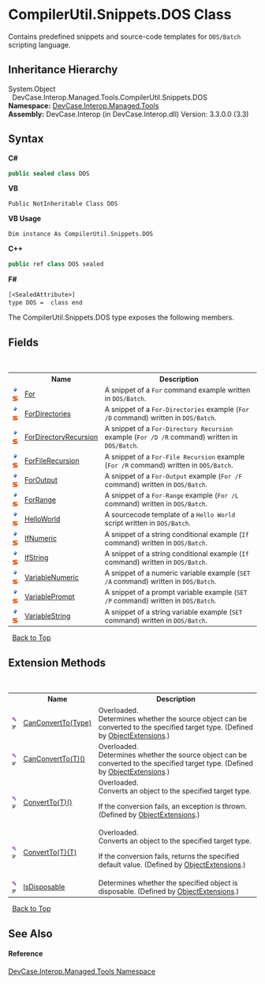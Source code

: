 # CompilerUtil.Snippets.DOS Class
 

Contains predefined snippets and source-code templates for `DOS/Batch` scripting language.


## Inheritance Hierarchy
System.Object<br />&nbsp;&nbsp;DevCase.Interop.Managed.Tools.CompilerUtil.Snippets.DOS<br />
**Namespace:**&nbsp;<a href="N_DevCase_Interop_Managed_Tools">DevCase.Interop.Managed.Tools</a><br />**Assembly:**&nbsp;DevCase.Interop (in DevCase.Interop.dll) Version: 3.3.0.0 (3.3)

## Syntax

**C#**<br />
``` C#
public sealed class DOS
```

**VB**<br />
``` VB
Public NotInheritable Class DOS
```

**VB Usage**<br />
``` VB Usage
Dim instance As CompilerUtil.Snippets.DOS
```

**C++**<br />
``` C++
public ref class DOS sealed
```

**F#**<br />
``` F#
[<SealedAttribute>]
type DOS =  class end
```

The CompilerUtil.Snippets.DOS type exposes the following members.


## Fields
&nbsp;<table><tr><th></th><th>Name</th><th>Description</th></tr><tr><td>![Public field](media/pubfield.gif "Public field")![Static member](media/static.gif "Static member")</td><td><a href="F_DevCase_Interop_Managed_Tools_CompilerUtil_Snippets_DOS_For">For</a></td><td>
A snippet of a `For` command example written in `DOS/Batch`.</td></tr><tr><td>![Public field](media/pubfield.gif "Public field")![Static member](media/static.gif "Static member")</td><td><a href="F_DevCase_Interop_Managed_Tools_CompilerUtil_Snippets_DOS_ForDirectories">ForDirectories</a></td><td>
A snippet of a `For-Directories` example (`For /D` command) written in `DOS/Batch`.</td></tr><tr><td>![Public field](media/pubfield.gif "Public field")![Static member](media/static.gif "Static member")</td><td><a href="F_DevCase_Interop_Managed_Tools_CompilerUtil_Snippets_DOS_ForDirectoryRecursion">ForDirectoryRecursion</a></td><td>
A snippet of a `For-Directory Recursion` example (`For /D /R` command) written in `DOS/Batch`.</td></tr><tr><td>![Public field](media/pubfield.gif "Public field")![Static member](media/static.gif "Static member")</td><td><a href="F_DevCase_Interop_Managed_Tools_CompilerUtil_Snippets_DOS_ForFileRecursion">ForFileRecursion</a></td><td>
A snippet of a `For-File Recursion` example (`For /R` command) written in `DOS/Batch`.</td></tr><tr><td>![Public field](media/pubfield.gif "Public field")![Static member](media/static.gif "Static member")</td><td><a href="F_DevCase_Interop_Managed_Tools_CompilerUtil_Snippets_DOS_ForOutput">ForOutput</a></td><td>
A snippet of a `For-Output` example (`For /F` command) written in `DOS/Batch`.</td></tr><tr><td>![Public field](media/pubfield.gif "Public field")![Static member](media/static.gif "Static member")</td><td><a href="F_DevCase_Interop_Managed_Tools_CompilerUtil_Snippets_DOS_ForRange">ForRange</a></td><td>
A snippet of a `For-Range` example (`For /L` command) written in `DOS/Batch`.</td></tr><tr><td>![Public field](media/pubfield.gif "Public field")![Static member](media/static.gif "Static member")</td><td><a href="F_DevCase_Interop_Managed_Tools_CompilerUtil_Snippets_DOS_HelloWorld">HelloWorld</a></td><td>
A sourcecode template of a `Hello World` script written in `DOS/Batch`.</td></tr><tr><td>![Public field](media/pubfield.gif "Public field")![Static member](media/static.gif "Static member")</td><td><a href="F_DevCase_Interop_Managed_Tools_CompilerUtil_Snippets_DOS_IfNumeric">IfNumeric</a></td><td>
A snippet of a string conditional example (`If` command) written in `DOS/Batch`.</td></tr><tr><td>![Public field](media/pubfield.gif "Public field")![Static member](media/static.gif "Static member")</td><td><a href="F_DevCase_Interop_Managed_Tools_CompilerUtil_Snippets_DOS_IfString">IfString</a></td><td>
A snippet of a string conditional example (`If` command) written in `DOS/Batch`.</td></tr><tr><td>![Public field](media/pubfield.gif "Public field")![Static member](media/static.gif "Static member")</td><td><a href="F_DevCase_Interop_Managed_Tools_CompilerUtil_Snippets_DOS_VariableNumeric">VariableNumeric</a></td><td>
A snippet of a numeric variable example (`SET /A` command) written in `DOS/Batch`.</td></tr><tr><td>![Public field](media/pubfield.gif "Public field")![Static member](media/static.gif "Static member")</td><td><a href="F_DevCase_Interop_Managed_Tools_CompilerUtil_Snippets_DOS_VariablePrompt">VariablePrompt</a></td><td>
A snippet of a prompt variable example (`SET /P` command) written in `DOS/Batch`.</td></tr><tr><td>![Public field](media/pubfield.gif "Public field")![Static member](media/static.gif "Static member")</td><td><a href="F_DevCase_Interop_Managed_Tools_CompilerUtil_Snippets_DOS_VariableString">VariableString</a></td><td>
A snippet of a string variable example (`SET` command) written in `DOS/Batch`.</td></tr></table>&nbsp;
<a href="#compilerutil.snippets.dos-class">Back to Top</a>

## Extension Methods
&nbsp;<table><tr><th></th><th>Name</th><th>Description</th></tr><tr><td>![Public Extension Method](media/pubextension.gif "Public Extension Method")![Code example](media/CodeExample.png "Code example")</td><td><a href="M_DevCase_Core_Extensions_Object_ObjectExtensions_CanConvertTo">CanConvertTo(Type)</a></td><td>Overloaded.  
Determines whether the source object can be converted to the specified target type.
 (Defined by <a href="T_DevCase_Core_Extensions_Object_ObjectExtensions">ObjectExtensions</a>.)</td></tr><tr><td>![Public Extension Method](media/pubextension.gif "Public Extension Method")![Code example](media/CodeExample.png "Code example")</td><td><a href="M_DevCase_Core_Extensions_Object_ObjectExtensions_CanConvertTo__1">CanConvertTo(T)()</a></td><td>Overloaded.  
Determines whether the source object can be converted to the specified target type.
 (Defined by <a href="T_DevCase_Core_Extensions_Object_ObjectExtensions">ObjectExtensions</a>.)</td></tr><tr><td>![Public Extension Method](media/pubextension.gif "Public Extension Method")![Code example](media/CodeExample.png "Code example")</td><td><a href="M_DevCase_Core_Extensions_Object_ObjectExtensions_ConvertTo__1">ConvertTo(T)()</a></td><td>Overloaded.  
Converts an object to the specified target type. 

 If the conversion fails, an exception is thrown.
 (Defined by <a href="T_DevCase_Core_Extensions_Object_ObjectExtensions">ObjectExtensions</a>.)</td></tr><tr><td>![Public Extension Method](media/pubextension.gif "Public Extension Method")![Code example](media/CodeExample.png "Code example")</td><td><a href="M_DevCase_Core_Extensions_Object_ObjectExtensions_ConvertTo__1_1">ConvertTo(T)(T)</a></td><td>Overloaded.  
Converts an object to the specified target type. 

 If the conversion fails, returns the specified default value.
 (Defined by <a href="T_DevCase_Core_Extensions_Object_ObjectExtensions">ObjectExtensions</a>.)</td></tr><tr><td>![Public Extension Method](media/pubextension.gif "Public Extension Method")![Code example](media/CodeExample.png "Code example")</td><td><a href="M_DevCase_Core_Extensions_Object_ObjectExtensions_IsDisposable">IsDisposable</a></td><td>
Determines whether the specified object is disposable.
 (Defined by <a href="T_DevCase_Core_Extensions_Object_ObjectExtensions">ObjectExtensions</a>.)</td></tr></table>&nbsp;
<a href="#compilerutil.snippets.dos-class">Back to Top</a>

## See Also


#### Reference
<a href="N_DevCase_Interop_Managed_Tools">DevCase.Interop.Managed.Tools Namespace</a><br />